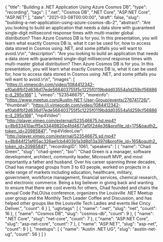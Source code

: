 {
  "title": "Building a .NET Application Using Azure Cosmos DB",
  "type": "recording",
  "tags": [
    ".net",
    "Cosmos DB",
    ".NET Core",
    "ASP.NET Core",
    "ASP.NET"
  ],
  "date": "2021-03-08T00:00:00",
  "draft": false,
  "slug": "building-a-net-application-using-azure-cosmos-db-2",
  "abstract": "Are you looking to build an application that needs a data store with guaranteed single-digit millisecond response times with multi-master global distribution? Then Azure Cosmos DB is for you. In this presentation, you will learn what exactly Cosmos DB is, what it can be used for, how to access data stored in Cosmos using .NET, and some pitfalls you will want to avoid.\r\n",
  "description": "Are you looking to build an application that needs a data store with guaranteed single-digit millisecond response times with multi-master global distribution? Then Azure Cosmos DB is for you. In this presentation, you will learn what exactly Cosmos DB is, what it can be used for, how to access data stored in Cosmos using .NET, and some pitfalls you will want to avoid.\r\n",
  "images": [
    "https://i.vimeocdn.com/video/1084412342-ef0ab8fb12d636d17ede566403755f5c1225f0119bddd03554a1d259cf56886e-d_295x166"
  ],
  "vimeo": "523546675",
  "moreinfo": "https://www.meetup.com/Austin-NET-User-Group/events/276741726/",
  "thumbnail": "https://i.vimeocdn.com/video/1084412342-ef0ab8fb12d636d17ede566403755f5c1225f0119bddd03554a1d259cf56886e-d_295x166",
  "mp4Video": "http://player.vimeo.com/external/523546675.hd.mp4?s=8b633410acff5e33449820e4fd4677af0f2d4e36&profile_id=175&oauth2_token_id=20985841",
  "mp4VideoLow": "http://player.vimeo.com/external/523546675.sd.mp4?s=8b844f21af65ac326ae1cb4403b1a3d8d13a397d&profile_id=165&oauth2_token_id=20985841",
  "recordingID": 1061,
  "speakers": [
    {
      "name": "Chad Green",
      "slug": "chad-green",
      "bio": "Chad Green is a manager, software development, architect, community leader, Microsoft MVP, and most importantly a father and husband. Over his career spanning three decades, Chad has managed groups from 3 to 63 people, worked on projects in a wide range of markets including education, healthcare, military, government, workforce management, financial services, chemical research, and electronic commerce. Being a big believer in giving back and wanting to ensure that there are cool events for others, Chad founded and chairs the annual Code PaLOUsa conference, organizers the Louisville .NET Meetup user group and the Monthly Tech Leader Coffee and Discussion, and has helped other groups like the Louisville Tech Ladies and events like Cincy Deliver.",
      "count": 6
    }
  ],
  "ugtvtags": [
    {
      "name": ".net",
      "slug": "net",
      "count": 16
    },
    {
      "name": "Cosmos DB",
      "slug": "cosmos-db",
      "count": 9
    },
    {
      "name": ".NET Core",
      "slug": "net-core",
      "count": 7
    },
    {
      "name": "ASP.NET Core",
      "slug": "asp-net-core",
      "count": 7
    },
    {
      "name": "ASP.NET",
      "slug": "asp-net",
      "count": 9
    }
  ],
  "meetups": [
    {
      "name": "Austin .NET UG",
      "slug": "austin-net-ug",
      "count": 56
    }
  ]
}